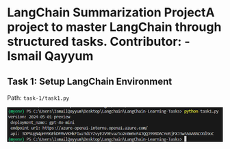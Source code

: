 # LangChain Summarization ProjectA project to master LangChain through structured tasks. Contributor: - Ismail Qayyum

## Task 1: Setup LangChain Environment

Path: `task-1/task1.py`

![alt text](image.png)

